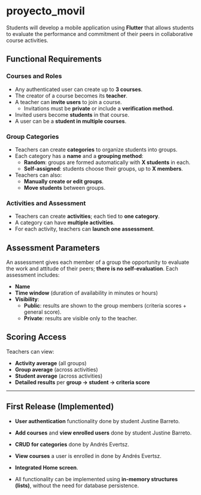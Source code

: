 # proyecto_movil

Students will develop a mobile application using **Flutter** that allows students to evaluate the performance and commitment of their peers in collaborative course activities.

## Functional Requirements

### Courses and Roles
- Any authenticated user can create up to **3 courses**.
- The creator of a course becomes its **teacher**.
- A teacher can **invite users** to join a course.  
  - Invitations must be **private** or include a **verification method**.
- Invited users become **students** in that course.
- A user can be a **student in multiple courses**.

### Group Categories
- Teachers can create **categories** to organize students into groups.
- Each category has a **name** and a **grouping method**:
  - **Random**: groups are formed automatically with **X students** in each.
  - **Self-assigned**: students choose their groups, up to **X members**.
- Teachers can also:
  - **Manually create or edit groups**.
  - **Move students** between groups.

### Activities and Assessment
- Teachers can create **activities**; each tied to **one category**.
- A category can have **multiple activities**.
- For each activity, teachers can **launch one assessment**.

## Assessment Parameters
An assessment gives each member of a group the opportunity to evaluate the work and attitude of their peers; **there is no self-evaluation**. Each assessment includes:

- **Name**
- **Time window** (duration of availability in minutes or hours)
- **Visibility**:
  - **Public**: results are shown to the group members (criteria scores + general score).
  - **Private**: results are visible only to the teacher.

## Scoring Access
Teachers can view:
- **Activity average** (all groups)
- **Group average** (across activities)
- **Student average** (across activities)
- **Detailed results** per **group → student → criteria score**

---

## First Release (Implemented)
- **User authentication** functionality done by student Justine Barreto.
- **Add courses** and **view enrolled users** done by student Justine Barreto.
- **CRUD for categories** done by Andrés Evertsz.
- **View courses** a user is enrolled in done by Andrés Evertsz.
- **Integrated Home screen**.

- All functionality can be implemented using **in-memory structures (lists)**, without the need for database persistence.










